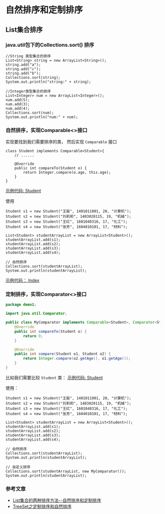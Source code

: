 # 自然排序和定制排序


## List集合排序

### java.util包下的Collections.sort() 排序
```
//String 类型集合的排序
List<String> string = new ArrayList<String>();
string.add("a");
string.add("c");
string.add("b");
Collections.sort(string);
System.out.println("string:" + string);

//Integer类型集合的排序
List<Integer> num = new ArrayList<Integer>();
num.add(5);
num.add(3);
num.add(4);
Collections.sort(num);
System.out.println("num:" + num);
```

### 自然排序，实现Comparable<>接口
实现要找到我们需要排序的类， 然后实现 `Comparable` 接口
```
class Student implements Comparable<Student>{
    // ......

    @Override
    public int compareTo(Student o) {
        return Integer.compare(o.age, this.age);
    }
}
```
[示例代码: Student](../../../../../19年/12月/demo1/Student.java)

使用                      
```
Student s1 = new Student("王振", 1401011001, 20, "计算机");
Student s2 = new Student("刘莉莉", 1403020115, 19, "机械");
Student s3 = new Student("王红", 1601040316, 17, "化工");
Student s4 = new Student("张芳", 1604010101, 17, "材料");

List<Student> studentArrayList = new ArrayList<Student>();
studentArrayList.add(s1);
studentArrayList.add(s2);
studentArrayList.add(s3);
studentArrayList.add(s4);

// 自然排序
Collections.sort(studentArrayList);
System.out.println(studentArrayList);
```

[示例代码： Index](../../../../../19年/12月/demo1/Index1.java)

### 定制排序，实现Comparator<>接口
```java
package demo1;

import java.util.Comparator;

public class MyComparator implements Comparable<Student>, Comparator<Student> {
    @Override
    public int compareTo(Student o) {
        return 0;
    }

    @Override
    public int compare(Student o1, Student o2) {
        return Integer.compare(o2.getAge(), o1.getAge());
    }
}
```

比如我们需要比较 `Student` 类： 
[示例代码: Student](../../../../../19年/12月/demo1/Student.java)

使用：                 
```
Student s1 = new Student("王振", 1401011001, 20, "计算机");
Student s2 = new Student("刘莉莉", 1403020115, 19, "机械");
Student s3 = new Student("王红", 1601040316, 17, "化工");
Student s4 = new Student("张芳", 1604010101, 17, "材料");

List<Student> studentArrayList = new ArrayList<Student>();
studentArrayList.add(s1);
studentArrayList.add(s2);
studentArrayList.add(s3);
studentArrayList.add(s4);

// 自然排序
Collections.sort(studentArrayList);
System.out.println(studentArrayList);

// 自定义排序
Collections.sort(studentArrayList, new MyComparator());
System.out.println(studentArrayList);
```



### 参考文章
- [List集合的两种排序方法--自然排序和定制排序](https://blog.csdn.net/sy755754582/article/details/89585791)
- [TreeSet之定制排序和自然排序](https://www.cnblogs.com/kelly-one/p/8324775.html)



